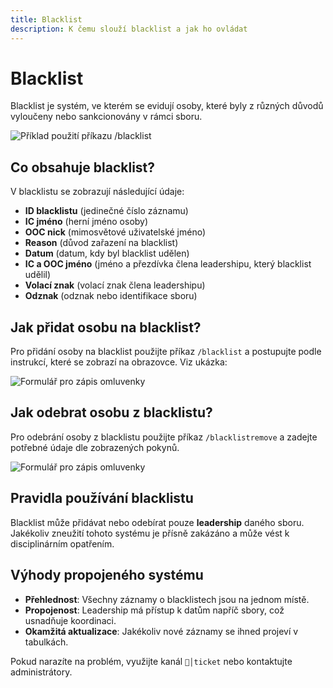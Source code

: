 ```yaml
---
title: Blacklist
description: K čemu slouží blacklist a jak ho ovládat
---
```


# Blacklist

Blacklist je systém, ve kterém se evidují osoby, které byly z různých důvodů vyloučeny nebo sankcionovány v rámci sboru. 

![Příklad použití příkazu /blacklist](/media/assets/bot/blacklist.png)

## **Co obsahuje blacklist?**
V blacklistu se zobrazují následující údaje:
- **ID blacklistu** (jedinečné číslo záznamu)
- **IC jméno** (herní jméno osoby)
- **OOC nick** (mimosvětové uživatelské jméno)
- **Reason** (důvod zařazení na blacklist)
- **Datum** (datum, kdy byl blacklist udělen)
- **IC a OOC jméno** (jméno a přezdívka člena leadershipu, který blacklist udělil)
- **Volací znak** (volací znak člena leadershipu)
- **Odznak** (odznak nebo identifikace sboru)

## **Jak přidat osobu na blacklist?**
Pro přidání osoby na blacklist použijte příkaz `/blacklist` a postupujte podle instrukcí, které se zobrazí na obrazovce. Viz ukázka:

![Formulář pro zápis omluvenky](/media/assets/bot/blacklist2.png)


## **Jak odebrat osobu z blacklistu?**
Pro odebrání osoby z blacklistu použijte příkaz `/blacklistremove` a zadejte potřebné údaje dle zobrazených pokynů.

![Formulář pro zápis omluvenky](/media/assets/bot/blacklist3.png)


## **Pravidla používání blacklistu**
Blacklist může přidávat nebo odebírat pouze **leadership** daného sboru. Jakékoliv zneužití tohoto systému je přísně zakázáno a může vést k disciplinárním opatřením.

## **Výhody propojeného systému**
- **Přehlednost**: Všechny záznamy o blacklistech jsou na jednom místě.
- **Propojenost**: Leadership má přístup k datům napříč sbory, což usnadňuje koordinaci.
- **Okamžitá aktualizace**: Jakékoliv nové záznamy se ihned projeví v tabulkách.

Pokud narazíte na problém, využijte kanál `📨│ticket` nebo kontaktujte administrátory.